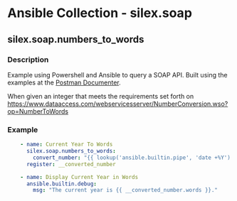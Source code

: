 # Ansible Collection - silex.soap

## silex.soap.numbers_to_words

### Description

Example using Powershell and Ansible to query a SOAP API. Built using the examples at the [Postman Documenter](https://documenter.getpostman.com/view/8854915/Szf26WHn#ce8589ab-0fc5-493c-9792-93e5d427e608).

When given an integer that meets the requirements set forth on <https://www.dataaccess.com/webservicesserver/NumberConversion.wso?op=NumberToWords>

### Example

```yaml
    - name: Current Year To Words
      silex.soap.numbers_to_words:
        convert_number: "{{ lookup('ansible.builtin.pipe', 'date +%Y') }}"
      register: __converted_number

    - name: Display Current Year in Words
      ansible.builtin.debug:
        msg: "The current year is {{ __converted_number.words }}."
```
